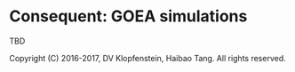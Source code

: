 # Consequent: GOEA simulations    
TBD

Copyright (C) 2016-2017, DV Klopfenstein, Haibao Tang. All rights reserved.
